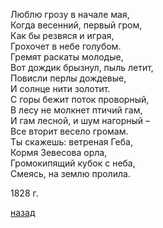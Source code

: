 Люблю грозу в начале мая,  
Когда весенний, первый гром,  
Как бы резвяся и играя,  
Грохочет в небе голубом.  
Гремят раскаты молодые,  
Вот дождик брызнул, пыль летит,  
Повисли перлы дождевые,  
И солнце нити золотит.  
С горы бежит поток проворный,  
В лесу не молкнет птичий гам,  
И гам лесной, и шум нагорный –  
Все вторит весело громам.  
Ты скажешь: ветреная Геба,  
Кормя Зевесова орла,  
Громокипящий кубок с неба,  
Смеясь, на землю пролила.  

1828 г.

[назад](./../index.md)